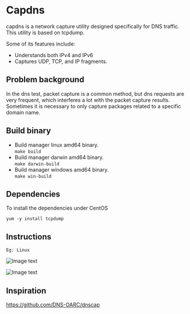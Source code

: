 # Capdns

capdns is a network capture utility designed specifically for DNS traffic. This utility is based on tcpdump.

Some of its features include:

- Understands both IPv4 and IPv6
- Captures UDP, TCP, and IP fragments.

## Problem background
In the dns test, packet capture is a common method, but dns requests are very frequent, which interferes a lot with the packet capture results. Sometimes it is necessary to only capture packages related to a specific domain name.

## Build binary
- Build manager linux amd64 binary.  
   `make build`    
- Build manager darwin amd64 binary.  
   `make darwin-build`     
- Build manager windows amd64 binary.  
   `make win-build`        

## Dependencies
To install the dependencies under CentOS

`yum -y install tcpdump`

## Instructions
`Eg: Linux`


![Image text](https://mirrors.infvie.org/image/capdns/20220209125233.png)

![Image text](https://mirrors.infvie.org/image/capdns/20220209125149.png)

## Inspiration
https://github.com/DNS-OARC/dnscap
